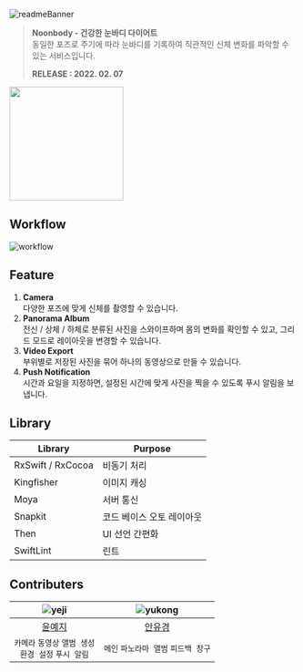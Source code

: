 ![readmeBanner](https://user-images.githubusercontent.com/69361613/155362294-c044fdbd-a560-4ca1-bf59-49c67acb2d62.png)

> **Noonbody - 건강한 눈바디 다이어트**   
> 동일한 포즈로 주기에 따라 눈바디를 기록하여 직관적인 신체 변화를 파악할 수 있는 서비스입니다.   
> 
> **RELEASE : 2022. 02. 07**

  <a href="https://apple.co/3GOXXr7"><img src="https://user-images.githubusercontent.com/28949235/146959188-28042fcf-2bd5-4ab2-a0d5-9d47d1b9a7ca.png" width=200></a>

## Workflow

![workflow](https://user-images.githubusercontent.com/69361613/155382048-7fb22e34-00c9-4ffa-82bb-9b32fc74befb.png)

## Feature
1. **Camera**   
다양한 포즈에 맞게 신체를 촬영할 수 있습니다. 
2. **Panorama Album**    
전신 / 상체 / 하체로 분류된 사진을 스와이프하며 몸의 변화를 확인할 수 있고, 그리드 모드로 레이아웃을 변경할 수 있습니다.
3. **Video Export**   
부위별로 저장된 사진을 묶어 하나의 동영상으로 만들 수 있습니다. 
4. **Push Notification**   
시간과 요일을 지정하면, 설정된 시간에 맞게 사진을 찍을 수 있도록 푸시 알림을 보냅니다.

## Library
| Library | Purpose |
| --- | --- |
| RxSwift / RxCocoa | 비동기 처리 |
| Kingfisher | 이미지 캐싱 |
| Moya | 서버 통신 |
| Snapkit | 코드 베이스 오토 레이아웃 |
| Then | UI 선언 간편화 |
| SwiftLint | 린트 |

## Contributers
| ![yeji](https://user-images.githubusercontent.com/69361613/155389113-5e00236c-2c6e-422e-85a1-fe6c579c8e38.png) | ![yukong](https://user-images.githubusercontent.com/69361613/155388972-67bc24e8-eea5-49f2-8128-ad7727185ab5.png) | 
|:---------:|:---------:|
| [윤예지](https://github.com/yunyezl)| [안유경](https://github.com/anyukyung)    |  
| `카메라` `동영상` `앨범 생성`<br/>`환경 설정` `푸시 알림` | `메인` `파노라마 앨범` `피드백 창구` | 
